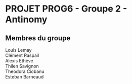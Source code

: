# PROJET PROG6 - Groupe 2 - Antinomy

## Membres du groupe


Louis Lemay<br>
Clément Raspail<br>
Alexis Ethève<br>
Thilen Savignon<br>
Theodora Ciobanu<br>
Esteban Barneaud<br>

